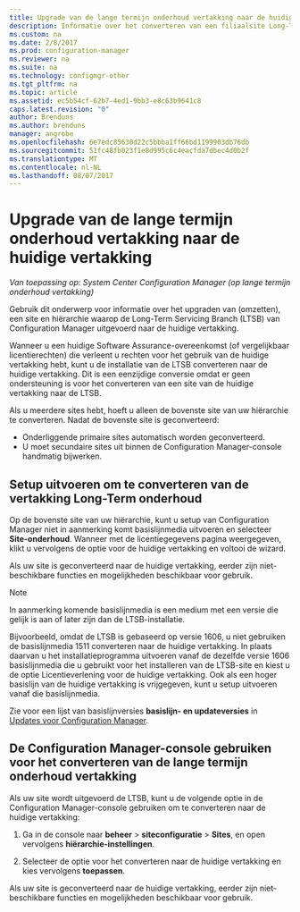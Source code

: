 ```yaml
---
title: Upgrade van de lange termijn onderhoud vertakking naar de huidige vertakking | Microsoft Docs
description: Informatie over het converteren van een filiaalsite Long-Term onderhoud naar een Current Branch-site.
ms.custom: na
ms.date: 2/8/2017
ms.prod: configuration-manager
ms.reviewer: na
ms.suite: na
ms.technology: configmgr-other
ms.tgt_pltfrm: na
ms.topic: article
ms.assetid: ec5b54cf-62b7-4ed1-9bb3-e8c63b9641c8
caps.latest.revision: "0"
author: Brenduns
ms.author: brenduns
manager: angrobe
ms.openlocfilehash: 6e7edc85630d22c5bbba1ff66bd1199903db76db
ms.sourcegitcommit: 51fc48fb023f1e8d995c6c4eacfda7dbec4d0b2f
ms.translationtype: MT
ms.contentlocale: nl-NL
ms.lasthandoff: 08/07/2017
---
```

# <a name="upgrade-the-long-term-servicing-branch-to-the-current-branch"></a>Upgrade van de lange termijn onderhoud vertakking naar de huidige vertakking

*Van toepassing op: System Center Configuration Manager (op lange termijn onderhoud vertakking)*

Gebruik dit onderwerp voor informatie over het upgraden van (omzetten), een site en hiërarchie waarop de Long-Term Servicing Branch (LTSB) van Configuration Manager uitgevoerd naar de huidige vertakking.

Wanneer u een huidige Software Assurance-overeenkomst (of vergelijkbaar licentierechten) die verleent u rechten voor het gebruik van de huidige vertakking hebt, kunt u de installatie van de LTSB converteren naar de huidige vertakking.  Dit is een eenzijdige conversie omdat er geen ondersteuning is voor het converteren van een site van de huidige vertakking naar de LTSB.

Als u meerdere sites hebt, hoeft u alleen de bovenste site van uw hiërarchie te converteren. Nadat de bovenste site is geconverteerd:
- Onderliggende primaire sites automatisch worden geconverteerd.
-   U moet secundaire sites uit binnen de Configuration Manager-console handmatig bijwerken.

## <a name="run-setup-to-convert-the-long-term-servicing-branch"></a>Setup uitvoeren om te converteren van de vertakking Long-Term onderhoud
Op de bovenste site van uw hiërarchie, kunt u setup van Configuration Manager niet in aanmerking komt basislijnmedia uitvoeren en selecteer **Site-onderhoud**.  Wanneer met de licentiegegevens pagina weergegeven, klikt u vervolgens de optie voor de huidige vertakking en voltooi de wizard.

Als uw site is geconverteerd naar de huidige vertakking, eerder zijn niet-beschikbare functies en mogelijkheden beschikbaar voor gebruik.

> [!NOTE]  
> In aanmerking komende basislijnmedia is een medium met een versie die gelijk is aan of later zijn dan de LTSB-installatie.

Bijvoorbeeld, omdat de LTSB is gebaseerd op versie 1606, u niet gebruiken de basislijnmedia 1511 converteren naar de huidige vertakking. In plaats daarvan u het installatieprogramma uitvoeren vanaf de dezelfde versie 1606 basislijnmedia die u gebruikt voor het installeren van de LTSB-site en kiest u de optie Licentieverlening voor de huidige vertakking.  Ook als een hoger basislijn van de huidige vertakking is vrijgegeven, kunt u setup uitvoeren vanaf die basislijnmedia.

Zie voor een lijst van basislijnversies **basislijn- en updateversies** in [Updates voor Configuration Manager](/sccm/core/servers/manage/updates).

## <a name="use-the-configuration-manager-console-to-convert-the-long-term-servicing-branch"></a>De Configuration Manager-console gebruiken voor het converteren van de lange termijn onderhoud vertakking
Als uw site wordt uitgevoerd de LTSB, kunt u de volgende optie in de Configuration Manager-console gebruiken om te converteren naar de huidige vertakking:

 1. Ga in de console naar **beheer** > **siteconfiguratie** > **Sites**, en open vervolgens **hiërarchie-instellingen**.  

 2. Selecteer de optie voor het converteren naar de huidige vertakking en kies vervolgens **toepassen**.  

Als uw site is geconverteerd naar de huidige vertakking, eerder zijn niet-beschikbare functies en mogelijkheden beschikbaar voor gebruik.
